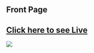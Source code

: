 <h2 >Front Page</h2>
<a href=""><h2>Click here to see Live</h2></a>
<img src="https://github.com/asrafulsharker/developer-protoflio-by-programing-hero/assets/64266026/25c63f57-967e-4bac-8309-20e1fbc13803">



